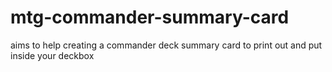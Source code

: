 # mtg-commander-summary-card
aims to help creating a commander deck summary card to print out and put inside your deckbox
